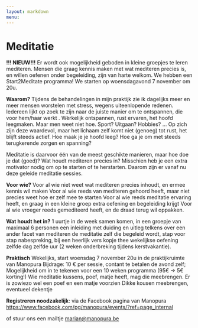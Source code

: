 ```yaml
---
layout: markdown
menu: 
---
```

# Meditatie

**!!! NIEUW!!!**
Er wordt ook mogelijkheid geboden in kleine groepjes te leren mediteren. 
Mensen die graag kennis maken met wat mediteren precies is, en willen oefenen onder begeleiding, zijn van harte welkom.
We hebben een Start2Meditate programma! We starten op woensdagavond 7 november om 20u.


**Waarom?**
Tijdens de behandelingen in mijn praktijk zie ik dagelijks meer en meer mensen worstelen met stress, wegens uiteenlopende redenen. Iedereen lijkt op zoek te zijn naar de juiste manier om te ontspannen, die voor hem/haar werkt . Wèrkelijk ontspannen, rust ervaren, het hoofd leegmaken. Maar men weet niet hoe. Sport? Uitgaan? Hobbies? … 
Op zich zijn deze waardevol, maar het lichaam zelf komt niet (genoeg) tot rust, het blijft steeds actief. 
Hoe maak je je hoofd leeg? Hoe ga je om met steeds terugkerende zorgen en spanning? 

Meditatie is daarvoor één van de meest geschikte manieren, maar hoe doe je dat (goed)? Wat houdt mediteren precies in? Misschien heb je een extra motivator nodig om op te starten of te herstarten. Daarom zijn er vanaf nu deze geleide meditatie sessies.


**Voor wie?**
Voor al wie niet weet wat mediteren precies inhoudt, en ermee kennis wil maken
Voor al wie reeds van mediteren gehoord heeft, maar niet precies weet hoe er zelf mee te starten
Voor al wie reeds meditatie ervaring heeft, en graag in een kleine groep extra oefening en begeleiding krijgt
Voor al wie vroeger reeds gemediteerd heeft, en de draad terug wil oppakken.


**Wat houdt het in?**
1 uurtje in de week samen komen, in een groepje van maximaal 6 personen
een inleiding met duiding en uitleg telkens over een ander facet van mediteren
de meditatie zelf die begeleid wordt, stap voor stap
nabespreking, bij een heerlijk vers kopje thee
wekelijkse oefening zelfde dag zelfde uur (2 weken onderbreking tijdens kerstvakantie).

**Praktisch**
Wekelijks, start woensdag 7 november 20u in de praktijkruimte van Manopura
Bijdrage: 10 € per sessie, contant te betalen de avond zelf; 
Mogelijkheid om in te tekenen voor een 10 weken programma (95€ -> 5€ korting!) 
Wie meditatie kussens, poef, matje heeft, mag die meebrengen. Er is zowiezo wel een poef en een matje voorzien
Dikke kousen meebrengen, eventueel dekentje

**Registreren noodzakelijk**: via de Facebook pagina van Manopura https://www.facebook.com/pg/manopura/events/?ref=page_internal


of stuur ons een mailtje marian@manopura.be

